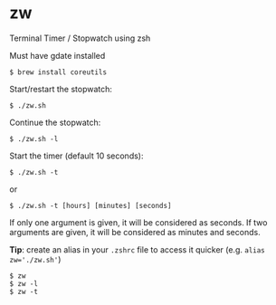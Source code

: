 # zw
Terminal Timer / Stopwatch using zsh

Must have gdate installed
```
$ brew install coreutils
```

Start/restart the stopwatch:
```
$ ./zw.sh
```

Continue the stopwatch:
```
$ ./zw.sh -l
```

Start the timer (default 10 seconds):
```
$ ./zw.sh -t
```
or
```
$ ./zw.sh -t [hours] [minutes] [seconds]
```
If only one argument is given, it will be considered as seconds.
If two arguments are given, it will be considered as minutes and seconds.

__Tip__: create an alias in your ```.zshrc``` file to access it quicker (e.g. ```alias zw='./zw.sh'```)
```
$ zw
$ zw -l
$ zw -t
```
